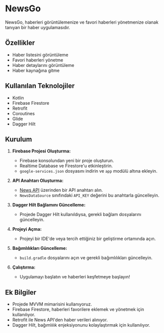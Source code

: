 # NewsGo

NewsGo, haberleri görüntülemenize ve favori haberleri yönetmenize olanak tanıyan bir haber uygulamasıdır.

## Özellikler

- Haber listesini görüntüleme
- Favori haberleri yönetme
- Haber detaylarını görüntüleme
- Haber kaynağına gitme

## Kullanılan Teknolojiler

- Kotlin
- Firebase Firestore
- Retrofit
- Coroutines
- Glide
- Dagger Hilt

## Kurulum

1. **Firebase Projesi Oluşturma:**
   - Firebase konsolundan yeni bir proje oluşturun.
   - Realtime Database ve Firestore'u etkinleştirin.
   - `google-services.json` dosyasını indirin ve `app` modülü altına ekleyin.

2. **API Anahtarı Oluşturma:**
   - [News API](https://newsapi.org/) üzerinden bir API anahtarı alın.
   - `NewsDataSource` sınıfındaki `API_KEY` değerini bu anahtarla güncelleyin.

3. **Dagger Hilt Bağlamını Güncelleme:**
   - Projede Dagger Hilt kullanıldıysa, gerekli bağlam dosyalarını güncelleyin.

4. **Projeyi Açma:**
   - Projeyi bir IDE'de veya tercih ettiğiniz bir geliştirme ortamında açın.

5. **Bağımlılıkları Güncelleme:**
   - `build.gradle` dosyalarını açın ve gerekli bağımlılıkları güncelleyin.

6. **Çalıştırma:**
   - Uygulamayı başlatın ve haberleri keşfetmeye başlayın!

## Ek Bilgiler

- Projede MVVM mimarisini kullanıyoruz.
- Firebase Firestore, haberleri favorilere eklemek ve yönetmek için kullanılıyor.
- Retrofit ile News API'den haber verileri alınıyor.
- Dagger Hilt, bağımlılık enjeksiyonunu kolaylaştırmak için kullanılıyor.

